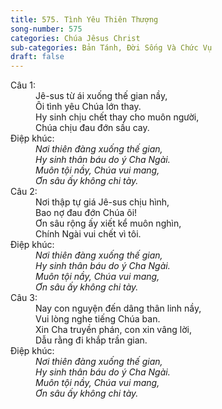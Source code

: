 ```yaml
---
title: 575. Tình Yêu Thiên Thượng
song-number: 575
categories: Chúa Jêsus Christ
sub-categories: Bản Tánh, Đời Sống Và Chức Vụ
draft: false
---
```

<dl><dt>Câu 1:</dt><dd data-verse="1">Jê-sus từ ái xuống thế gian nầy, <br/>Ôi tình yêu Chúa lớn thay. <br/>Hy sinh chịu chết thay cho muôn người, <br/>Chúa chịu đau đớn sầu cay. </dd><dt>Điệp khúc:</dt><dd data-chorus="1"><em>Nơi thiên đàng xuống thế gian, <br/>Hy sinh thân báu do ý Cha Ngài. <br/>Muôn tội nầy, Chúa vui mang, <br/>Ơn sâu ấy không chi tày. </em></dd><dt>Câu 2:</dt><dd data-verse="2">Nơi thập tự giá Jê-sus chịu hình, <br/>Bao nợ đau đớn Chúa ôi! <br/>Ơn sâu rộng ấy xiết kể muôn nghìn, <br/>Chính Ngài vui chết vì tôi. </dd><dt>Điệp khúc:</dt><dd data-chorus="1"><em>Nơi thiên đàng xuống thế gian, <br/>Hy sinh thân báu do ý Cha Ngài. <br/>Muôn tội nầy, Chúa vui mang, <br/>Ơn sâu ấy không chi tày. </em></dd><dt>Câu 3:</dt><dd data-verse="3">Nay con nguyện đến dâng thân linh nầy, <br/>Vui lòng nghe tiếng Chúa ban. <br/>Xin Cha truyền phán, con xin vâng lời, <br/>Dẫu rằng đi khắp trần gian. </dd><dt>Điệp khúc:</dt><dd data-chorus="1"><em>Nơi thiên đàng xuống thế gian, <br/>Hy sinh thân báu do ý Cha Ngài. <br/>Muôn tội nầy, Chúa vui mang, <br/>Ơn sâu ấy không chi tày. </em></dd></dl>